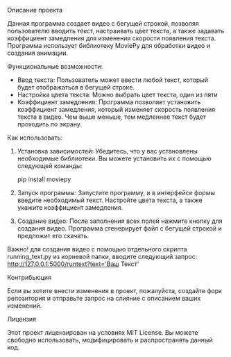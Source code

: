 Описание проекта

Данная программа создает видео с бегущей строкой, позволяя пользователю вводить текст, настраивать цвет текста, а также задавать коэффициент замедления для изменения скорости появления текста. 
Программа использует библиотеку MoviePy для обработки видео и создания анимации.

Функциональные возможности:

- Ввод текста: Пользователь может ввести любой текст, который будет отображаться в бегущей строке.
- Настройка цвета текста: Можно выбрать цвет текста, один из пяти
- Коэффициент замедления: Программа позволяет установить коэффициент замедления, который изменяет скорость появления текста в видео. Чем выше меньше, тем медленнее текст будет проходить по экрану.

Как использовать:

1. Установка зависимостей: Убедитесь, что у вас установлены необходимые библиотеки. Вы можете установить их с помощью следующей команды:
   
   pip install moviepy
   
2. Запуск программы: Запустите программу, и в интерфейсе формы введите необходимый текст. Настройте цвета текста, а также укажите коэффициент замедления.

3. Создание видео: После заполнения всех полей нажмите кнопку для создания видео. Программа сгенерирует файл с бегущей строкой и предложит его скачать.

Важно!
для создания видео с помощью отдельного скрипта running_text.py из корневой папки, вводите следующий запрос: http://127.0.0.1:5000/runtext?text='Ваш Текст'

Контрибьюция

Если вы хотите внести изменения в проект, пожалуйста, создайте форк репозитория и отправьте запрос на слияние с описанием ваших изменений.

Лицензия

Этот проект лицензирован на условиях MIT License. Вы можете свободно использовать, модифицировать и распространять данный код.
